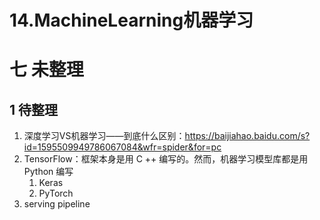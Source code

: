 # 14.MachineLearning机器学习


# 七 未整理
## 1 待整理
1. 深度学习VS机器学习——到底什么区别：https://baijiahao.baidu.com/s?id=1595509949786067084&wfr=spider&for=pc
2. TensorFlow：框架本身是用 C ++ 编写的。然而，机器学习模型库都是用 Python 编写
   1. Keras
   2. PyTorch
3. serving pipeline